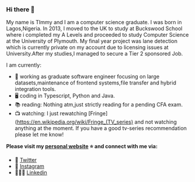### Hi there 👋


My name is TImmy and I am a computer science graduate. I was born in Lagos,Nigeria. In 2013, I moved to the UK to study at Buckswood School where i completed my A Levels and proceeded to study Computer Science at the University of Plymouth. My final year project was lane detection which is currently private on my account due to licensing issues at University.After my studies,I managed to secure a Tier 2 sponsored Job.

I am currently:

- 🔭  working as graduate software engineer focusing on large datasets,maintenance of frontend systems,file transfer and hybrid integration tools.
- 🖥 coding in Typescript, Python and Java.
- 📚 reading: Nothing atm,just strictly reading for a pending CFA exam.
- 📺 watching: I just rewatching [Fringe](https://en.wikipedia.org/wiki/Fringe_(TV_series) and not watching anything at the moment. If you have a good tv-series recommendation please let me know!

**Please visit my [personal website](https://timmyajibode.dev/) ⭐ and connect with me via:**

- 🦜 [Twitter](https://twitter.com/timmy_aji)
- 📸 [Instagram](https://www.instagram.com/timmyacy)
- 👩🏽‍💼 [Linkedin](https://uk.linkedin.com/in/oluwatimilehin-timmy-ajibode-787637193)
<!--
**timmyacy/timmyacy** is a ✨ _special_ ✨ repository because its `README.md` (this file) appears on your GitHub profile.

Here are some ideas to get you started:

- 🔭 I’m currently working on ...
- 🌱 I’m currently learning ...
- 👯 I’m looking to collaborate on ...
- 🤔 I’m looking for help with ...
- 💬 Ask me about ...
- 📫 How to reach me: ...
- 😄 Pronouns: ...
- ⚡ Fun fact: ...
-->
